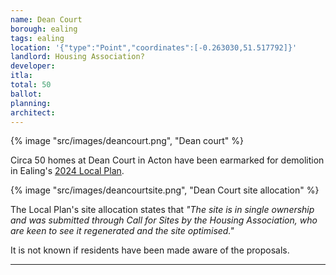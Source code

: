 ```yaml
---
name: Dean Court 
borough: ealing
tags: ealing
location: '{"type":"Point","coordinates":[-0.263030,51.517792]}'
landlord: Housing Association?
developer:
itla:
total: 50
ballot: 
planning: 
architect: 
---
```

{% image "src/images/deancourt.png", "Dean court" %}

Circa 50 homes at Dean Court in Acton have been earmarked for demolition in Ealing's [2024 Local Plan](https://www.ealing.gov.uk/download/downloads/id/19587/appendix_e_-_results.pdf).

{% image "src/images/deancourtsite.png", "Dean Court site allocation" %}

The Local Plan's site allocation states that _"The site is in single ownership and was submitted through Call for Sites by the Housing Association, who are keen to see it regenerated and the site optimised."_

It is not known if residents have been made aware of the proposals.

---